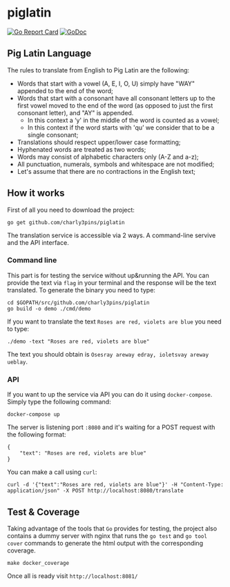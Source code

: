 # piglatin
[![Go Report Card](https://goreportcard.com/badge/github.com/charly3pins/piglatin)](https://goreportcard.com/report/github.com/charly3pins/piglatin) [![GoDoc](https://godoc.org/github.com/charly3pins/piglatin?status.svg)](https://godoc.org/github.com/charly3pins/piglatin)

## Pig Latin Language
The rules to translate from English to Pig Latin are the following:
- Words that start with a vowel (A, E, I, O, U) simply have "WAY" appended to the end of the word;
- Words that start with a consonant have all consonant letters up to the first vowel moved to the end of the word (as opposed to just the first consonant letter), and "AY" is appended.
    - In this context a ‘y' in the middle of the word is counted as a vowel;
    - In this context if the word starts with 'qu’ we consider that to be a single consonant;
- Translations should respect upper/lower case formatting;
- Hyphenated words are treated as two words;
- Words may consist of alphabetic characters only (A-Z and a-z);
- All punctuation, numerals, symbols and whitespace are not modified;
- Let's assume that there are no contractions in the English text;

## How it works
First of all you need to download the project:
```
go get github.com/charly3pins/piglatin
```
The translation service is accessible via 2 ways. A command-line servive and the API interface. 

### Command line
This part is for testing the service without up&running the API. You can provide the text via `flag` in your terminal and the response will be the text translated.
To generate the binary you need to type:
```
cd $GOPATH/src/github.com/charly3pins/piglatin
go build -o demo ./cmd/demo
```
If you want to translate the text `Roses are red, violets are blue` you need to type:
```
./demo -text "Roses are red, violets are blue"
```
The text you should obtain is `Osesray areway edray, ioletsvay areway ueblay`.

### API
If you want to up the service via API you can do it using `docker-compose`. Simply type the following command:
```
docker-compose up
```

The server is listening port `:8080` and it's waiting for a POST request with the following format:
```
{
	"text": "Roses are red, violets are blue"
}
```

You can make a call using `curl`:
```
curl -d '{"text":"Roses are red, violets are blue"}' -H "Content-Type: application/json" -X POST http://localhost:8080/translate
```

## Test & Coverage
Taking advantage of the tools that `Go` provides for testing, the project also contains a dummy server with nginx that runs the `go test` and `go tool cover` commands to generate the html output with the corresponding coverage.
```
make docker_coverage
```
Once all is ready visit `http://localhost:8081/`
